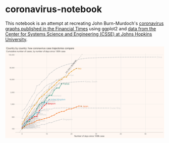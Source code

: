 # coronavirus-notebook

This notebook is an attempt at recreating John Burn-Murdoch's [coronavirus graphs published in the Financial Times](https://www.ft.com/content/a26fbf7e-48f8-11ea-aeb3-955839e06441) using ggplot2 and [data from the Center for Systems Science and Engineering (CSSE) at Johns Hopkins University](https://github.com/CSSEGISandData/COVID-19).

![coronavirus](coronavirus.png)

